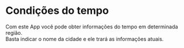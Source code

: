 # Condições do tempo

Com este App você pode obter informações do tempo em determinada região.
<br>
Basta indicar o nome da cidade e ele trará as informações atuais.
